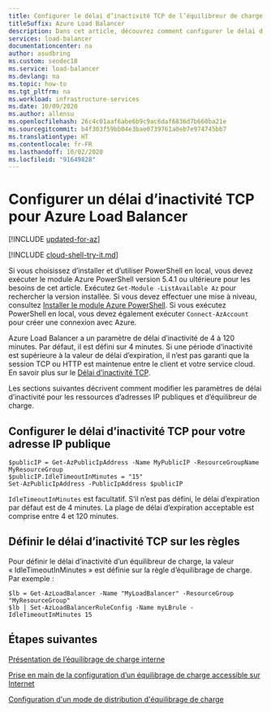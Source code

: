 ```yaml
---
title: Configurer le délai d’inactivité TCP de l’équilibreur de charge dans Azure
titleSuffix: Azure Load Balancer
description: Dans cet article, découvrez comment configurer le délai d’inactivité TCP d’Azure Load Balancer.
services: load-balancer
documentationcenter: na
author: asudbring
ms.custom: seodec18
ms.service: load-balancer
ms.devlang: na
ms.topic: how-to
ms.tgt_pltfrm: na
ms.workload: infrastructure-services
ms.date: 10/09/2020
ms.author: allensu
ms.openlocfilehash: 26c4c01aaf6abe6b9c9ac6daf6836d7b660ba21e
ms.sourcegitcommit: b4f303f59bb04e3bae0739761a0eb7e974745bb7
ms.translationtype: HT
ms.contentlocale: fr-FR
ms.lasthandoff: 10/02/2020
ms.locfileid: "91649828"
---
```

# <a name="configure-tcp-idle-timeout-for-azure-load-balancer"></a>Configurer un délai d’inactivité TCP pour Azure Load Balancer

[!INCLUDE [updated-for-az](../../includes/updated-for-az.md)]

[!INCLUDE [cloud-shell-try-it.md](../../includes/cloud-shell-try-it.md)]

Si vous choisissez d’installer et d’utiliser PowerShell en local, vous devez exécuter le module Azure PowerShell version 5.4.1 ou ultérieure pour les besoins de cet article. Exécutez `Get-Module -ListAvailable Az` pour rechercher la version installée. Si vous devez effectuer une mise à niveau, consultez [Installer le module Azure PowerShell](/powershell/azure/install-Az-ps). Si vous exécutez PowerShell en local, vous devez également exécuter `Connect-AzAccount` pour créer une connexion avec Azure.

Azure Load Balancer a un paramètre de délai d’inactivité de 4 à 120 minutes. Par défaut, il est défini sur 4 minutes. Si une période d’inactivité est supérieure à la valeur de délai d’expiration, il n’est pas garanti que la session TCP ou HTTP est maintenue entre le client et votre service cloud. En savoir plus sur le [Délai d’inactivité TCP](load-balancer-tcp-reset.md).

Les sections suivantes décrivent comment modifier les paramètres de délai d’inactivité pour les ressources d’adresses IP publiques et d’équilibreur de charge.


## <a name="configure-the-tcp-idle-timeout-for-your-public-ip"></a>Configurer le délai d’inactivité TCP pour votre adresse IP publique

```azurepowershell-interactive
$publicIP = Get-AzPublicIpAddress -Name MyPublicIP -ResourceGroupName MyResourceGroup
$publicIP.IdleTimeoutInMinutes = "15"
Set-AzPublicIpAddress -PublicIpAddress $publicIP
```

`IdleTimeoutInMinutes` est facultatif. S’il n’est pas défini, le délai d’expiration par défaut est de 4 minutes. La plage de délai d’expiration acceptable est comprise entre 4 et 120 minutes.

## <a name="set-the-tcp-idle-timeout-on-rules"></a>Définir le délai d’inactivité TCP sur les règles

Pour définir le délai d’inactivité d’un équilibreur de charge, la valeur « IdleTimeoutInMinutes » est définie sur la règle d’équilibrage de charge. Par exemple :

```azurepowershell-interactive
$lb = Get-AzLoadBalancer -Name "MyLoadBalancer" -ResourceGroup "MyResourceGroup"
$lb | Set-AzLoadBalancerRuleConfig -Name myLBrule -IdleTimeoutInMinutes 15
```

## <a name="next-steps"></a>Étapes suivantes

[Présentation de l’équilibrage de charge interne](load-balancer-internal-overview.md)

[Prise en main de la configuration d’un équilibrage de charge accessible sur Internet](quickstart-load-balancer-standard-public-powershell.md)

[Configuration d'un mode de distribution d'équilibrage de charge](load-balancer-distribution-mode.md)
